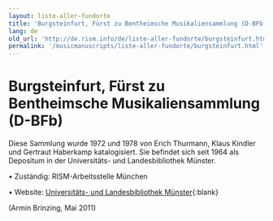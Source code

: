 ```yaml
---
layout: liste-aller-fundorte
title: 'Burgsteinfurt, Fürst zu Bentheimsche Musikaliensammlung (D-BFb)'
lang: de
old_url: 'http://de.rism.info/de/liste-aller-fundorte/burgsteinfurt.html'
permalink: '/musicmanuscripts/liste-aller-fundorte/burgsteinfurt.html'
---
```



# Burgsteinfurt, Fürst zu Bentheimsche Musikaliensammlung (D-BFb)

Diese Sammlung wurde 1972 und 1978 von Erich Thurmann, Klaus Kindler und Gertraut Haberkamp katalogisiert. 
Sie befindet sich seit 1964 als Depositum in der Universitäts- und Landesbibliothek Münster.

• Zuständig: RISM-Arbeitsstelle München

• Website: [Universitäts- und Landesbibliothek Münster](http://www.ulb.uni-muenster.de/sammlungen/musik/bentheim-burgsteinfurt.html "Opens external link in new window"){:blank}

(Armin Brinzing, Mai 2011)

